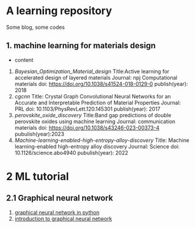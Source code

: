 # A learning repository
Some blog, some codes
## 1. machine learning for materials design

* content
1. *Bayesian_Optimization_Material_design* 
    Title:Active learning for accelerated design of layered materials
    Journal: npj Computational materials
    doi: https://doi.org/10.1038/s41524-018-0129-0
    publish(year): 2018
2. *cgcnn*
    Title: Crystal Graph Convolutional Neural Networks for an Accurate and Interpretable Prediction of Material Properties
    Journal: PRL
    doi:  10.1103/PhysRevLett.120.145301
    publish(year): 2017
3. *perovskite_oxide_discovery* 
    Title:Band gap predictions of double perovskite oxides using machine learning
    Journal: communication materials
    doi: https://doi.org/10.1038/s43246-023-00373-4
    pubulish(year):2023
4. *Machine-learning-enabled-high-entropy-alloy-discovery*
    Title: Machine learning-enabled high-entropy alloy discovery
    Journal: Science
    doi: 10.1126/science.abo4940
    pubulish(year): 2022

# 2 ML tutorial

## 2.1 Graphical neural network

1. [graphical neural network in python](https://towardsdatascience.com/graph-neural-networks-in-python-c310c7c18c83)
2. [introduction to graphical neural network](https://www.datacamp.com/tutorial/comprehensive-introduction-graph-neural-networks-gnns-tutorial)

